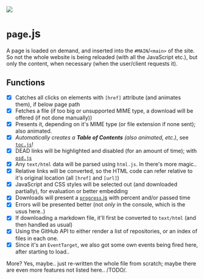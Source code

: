 <img src="https://kekse.biz/github.php?draw&text=`Page`&override=github:v4" />

# **`page`**.js
A page is loaded on demand, and inserted into the `#MAIN`/`<main>` of the site. So not
the whole website is being reloaded (with all the JavaScript etc.), but only the content,
when necessary (when the user/client requests it).

## Functions
- [x] Catches all clicks on elements with `[href]` attribute (and animates them), if below page path
- [x] Fetches a file (if too big or unsupported MIME type, a download will be offered (if not done manually))
- [x] Presents it, depending on it's MIME type (or file extension if none sent); also animated.
- [x] _Automatically creates a **Table of Contents** (also animated, etc.)_, see [`toc.js`](toc.md)!
- [x] DEAD links will be highlighted and disabled (for an amount of time); with [`osd.js`](osd.md)
- [x] Any `text/html` data will be parsed using `html.js`. In there's more magic..
- [x] Relative links will be converted, so the HTML code can refer relative to it's original location (all `[href]` and `[url]`)
- [x] JavaScript and CSS styles will be selected out (and downloaded partially), for evaluation or better embedding
- [x] Downloads will present a [`progress`.js](progress.md) with percent and/or passed time
- [x] Errors will be presented better (not *only* in the console, which is the usus here..)
- [x] If downloading a markdown file, it'll first be converted to `text/html` (and then handled as usual)
- [x] Using the GitHub API to either render a list of repositories, or an index of files in each one.
- [x] Since it's an `EventTarget`, we also got some own events being fired here, after starting to load..

More? Yes, maybe.. just re-written the whole file from scratch; maybe there are even more features not listed here.. /TODO/.

